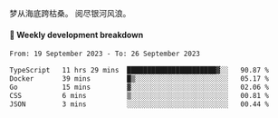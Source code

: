 梦从海底跨枯桑。
阅尽银河风浪。


#### 📝 Weekly development breakdown

<!--START_SECTION:waka-->

```txt
From: 19 September 2023 - To: 26 September 2023

TypeScript   11 hrs 29 mins  ██████████████████████▓░░   90.87 %
Docker       39 mins         █▒░░░░░░░░░░░░░░░░░░░░░░░   05.17 %
Go           15 mins         ▓░░░░░░░░░░░░░░░░░░░░░░░░   02.06 %
CSS          6 mins          ▒░░░░░░░░░░░░░░░░░░░░░░░░   00.81 %
JSON         3 mins          ░░░░░░░░░░░░░░░░░░░░░░░░░   00.44 %
```

<!--END_SECTION:waka-->




